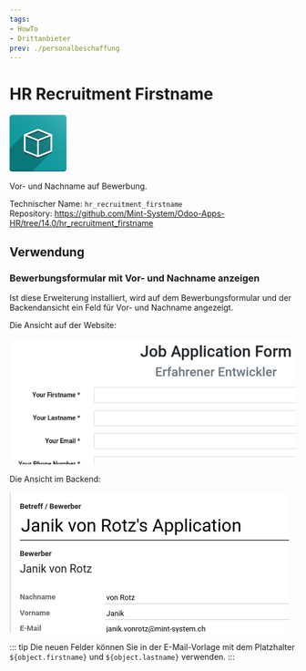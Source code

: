 ```yaml
---
tags:
- HowTo
- Drittanbieter
prev: ./personalbeschaffung
---
```

# HR Recruitment Firstname
![icon_oms_box](assets/icon_oms_box.png)

Vor- und Nachname auf Bewerbung.

Technischer Name: `hr_recruitment_firstname`\
Repository: <https://github.com/Mint-System/Odoo-Apps-HR/tree/14.0/hr_recruitment_firstname>

## Verwendung

### Bewerbungsformular mit Vor- und Nachname anzeigen

Ist diese Erweiterung installiert, wird auf dem Bewerbungsformular und der Backendansicht ein Feld für Vor- und Nachname angezeigt.

Die Ansicht auf der Website:

![](assets/HR%20Recruitment%20Firstname%20Website.png)

Die Ansicht im Backend:

![](assets/HR%20Recruitment%20Firstname%20Backend.png)

::: tip
Die neuen Felder können Sie in der E-Mail-Vorlage mit dem Platzhalter `${object.firstname}` und `${object.lastname}` verwenden.
:::